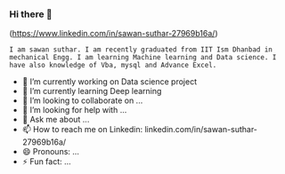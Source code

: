 

### Hi there 👋
(https://www.linkedin.com/in/sawan-suthar-27969b16a/)

<!--**sawan-rgb/sawan-rgb** is a ✨ _special_ ✨ repository because its `README.md` (this file) appears on your GitHub profile.-->
`I am sawan suthar. I am recently graduated from IIT Ism Dhanbad in mechanical Engg.
I am learning Machine learning and Data science. I have also knowledge of Vba, mysql
and Advance Excel.`

- 🔭 I’m currently working on Data science project
- 🌱 I’m currently learning Deep learning
- 👯 I’m looking to collaborate on ...
- 🤔 I’m looking for help with ...
- 💬 Ask me about ...
- 📫 How to reach me on Linkedin: linkedin.com/in/sawan-suthar-27969b16a/
- 😄 Pronouns: ...
- ⚡ Fun fact: ...

